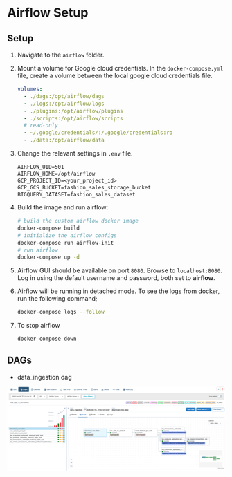 # Airflow Setup

## Setup

1. Navigate to the `airflow` folder.

2. Mount a volume for Google cloud credentials. In the `docker-compose.yml` file, create a volume between the local google cloud credentials file.

   ```yaml
   volumes:
     - ./dags:/opt/airflow/dags
     - ./logs:/opt/airflow/logs
     - ./plugins:/opt/airflow/plugins
     - ./scripts:/opt/airflow/scripts
     # read-only
     - ~/.google/credentials/:/.google/credentials:ro
     - ./data:/opt/airflow/data
   ```

3. Change the relevant settings in `.env` file.

   ```
   AIRFLOW_UID=501
   AIRFLOW_HOME=/opt/airflow
   GCP_PROJECT_ID=<your_project_id>
   GCP_GCS_BUCKET=fashion_sales_storage_bucket
   BIGQUERY_DATASET=fashion_sales_dataset
   ```
4. Build the image and run airflow:

   ```bash
   # build the custom airflow docker image
   docker-compose build
   # initialize the airflow configs
   docker-compose run airflow-init
   # run airflow
   docker-compose up -d
   ```

5. Airflow GUI should be available on port `8080`. Browse to `localhost:8080`. Log in using the default username and password, both set to **airflow**.

6. Airflow will be running in detached mode. To see the logs from docker, run the following command;

   ```bash
   docker-compose logs --follow
   ```

7. To stop airflow

   ```bash
   docker-compose down
   ```

## DAGs

- data_ingestion dag

![airflow-pipeline](../images/airflow-pipeline.png)
